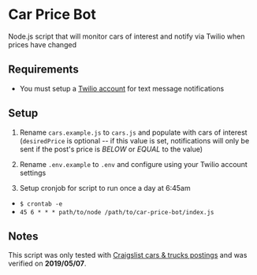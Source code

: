 # Car Price Bot

Node.js script that will monitor cars of interest and notify via Twilio when prices have changed

## Requirements

- You must setup a [Twilio account](https://www.twilio.com/try-twilio) for text message notifications

## Setup

1. Rename `cars.example.js` to `cars.js` and populate with cars of interest (`desiredPrice` is optional -- if this value is set, notifications will only be sent if the post's price is _BELOW_ or _EQUAL_ to the value)

1. Rename `.env.example` to `.env` and configure using your Twilio account settings

1. Setup cronjob for script to run once a day at 6:45am

- `$ crontab -e`
- `45 6 * * * path/to/node /path/to/car-price-bot/index.js`

## Notes

This script was only tested with [Craigslist cars & trucks postings](https://houston.craigslist.org/d/cars-trucks/search/cta) and was verified on **2019/05/07**.
